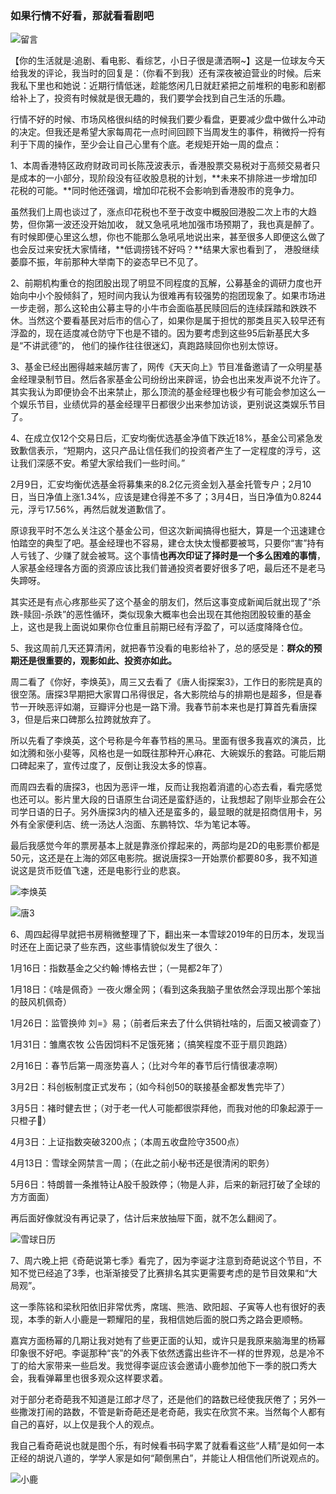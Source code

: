 ### 如果行情不好看，那就看看剧吧

![留言](../img/week20210306-1.png)

【你的生活就是:追剧、看电影、看综艺，小日子很是潇洒啊~】这是一位球友今天给我发的评论，我当时的回复是：（你看不到我）还有深夜被迫营业的时候。后来我私下里也和她说：近期行情低迷，趁能悠闲几日就赶紧把之前堆积的电影和剧都给补上了，投资有时候就是很无趣的，我们要学会找到自己生活的乐趣。

行情不好的时候、市场风格很纠结的时候我们要少看盘，更要减少盘中做什么冲动的决定。但我还是希望大家每周花一点时间回顾下当周发生的事件，稍微捋一捋有利于下周的操作，至少会让自己心里有个底。老规矩开始一周的盘点：


1、本周香港特区政府财政司司长陈茂波表示，香港股票交易税对于高频交易者只是成本的一小部分，现阶段没有征收股息税的计划，**未来不排除进一步增加印花税的可能。**同时他还强调，增加印花税不会影响到香港股市的竞争力。

虽然我们上周也谈过了，涨点印花税也不至于改变中概股回港股二次上市的大趋势，但你第一波还没开始加收， 就又急吼吼地加强市场预期了，我也真是醉了。有时候即便心里这么想，你也不能那么急吼吼地说出来，甚至很多人即便这么做了也会反过来安抚大家情绪，**低调捞钱不好吗？**结果大家也看到了， 港股继续萎靡不振，年前那种大举南下的姿态早已不见了。


2、前期机构重仓的抱团股出现了明显不同程度的瓦解，公募基金的调研力度也开始向中小个股倾斜了，短时间内我认为很难再有较强势的抱团现象了。如果市场进一步走弱，那么这轮由公募主导的小牛市会面临基民赎回后的连续踩踏和跌跌不休。当然这个要看基民对后市的信心了，如果你是属于担忧的那类且买入较早还有浮盈的，现在适度减仓防守下也是不错的。因为要考虑到这些95后新基民大多是“不讲武德”的， 他们的操作往往很迷幻，真跑路赎回你也别太惊讶。


3、基金已经出圈得越来越厉害了，网传《天天向上》节目准备邀请了一众明星基金经理录制节目。然后各家基金公司纷纷出来辟谣，协会也出来发声说不允许了。其实我认为即便协会不出来禁止，那么顶流的基金经理也极少有可能会参加这么一个娱乐节目，业绩优异的基金经理平日都很少出来参加访谈，更别说这类娱乐节目了。


4、在成立仅12个交易日后，汇安均衡优选基金净值下跌近18%，基金公司紧急发致歉信表示，“短期内，这只产品让信任我们的投资者产生了一定程度的浮亏，这让我们深感不安。希望大家给我们一些时间。”

2月9日，汇安均衡优选基金将募集来的8.2亿元资金划入基金托管专户；2月10日，当日净值上涨1.34%，应该是建仓得差不多了；3月4日，当日净值为0.8244元，浮亏17.56%，再然后就发道歉信了。

原谅我平时不怎么关注这个基金公司，但这次新闻搞得也挺大，算是一个迅速建仓怕踏空的典型了吧。基金经理也不容易，建仓太快太慢都要被骂，只要你“害”持有人亏钱了、少赚了就会被骂。这个事情**也再次印证了择时是一个多么困难的事情**，人家基金经理各方面的资源应该比我们普通投资者要好很多了吧，最后还不是老马失蹄呀。

其实还是有点心疼那些买了这个基金的朋友们，然后这事变成新闻后就出现了“杀跌-赎回-杀跌”的恶性循环，类似现象大概率也会出现在其他抱团股较重的基金上，这也是我上面说如果你仓位重且前期已经有浮盈了，可以适度降降仓位。


5、我这周前几天还算清闲，就把春节没看的电影给补了，总的感受是：**群众的预期还是很重要的，观影如此、投资亦如此。**

周二看了《你好，李焕英》，周三又去看了《唐人街探案3》，工作日的影院是真的很空荡。唐探3早期把大家胃口吊得很足，各大影院给与的排期也是超多，但是春节一开映恶评如潮，豆瓣评分也是一路下滑。我春节前本来也是打算首先看唐探3，但是后来口碑那么拉跨就放弃了。

所以先看了李焕英，这个号称是今年春节档的黑马。里面有很多我喜欢的演员，比如沈腾和张小斐等，风格也是一如既往那种开心麻花、大碗娱乐的套路。可能后期口碑起来了，宣传过度了，反倒让我没太多的惊喜。

而周四去看的唐探3，也因为恶评一堆，反而让我抱着消遣的心态去看，看完感觉也还可以。影片里大段的日语原生台词还是蛮舒适的，让我想起了刚毕业那会在公司学日语的日子。另外唐探3内的植入还是蛮多的，最显眼的就是招商信用卡，另外有全家便利店、统一汤达人泡面、东鹏特饮、华为笔记本等。

最后我感觉今年的票房基本上就是靠涨价撑起来的，两部均是2D的电影票价都是50元，这还是在上海的郊区电影院。据说唐探3一开始票价都要80多，我不知道说这是货币贬值飞速，还是电影行业的悲哀。

![李焕英](../img/week20210306-2.jpg)

![唐3](../img/week20210306-3.jpg)


6、周四起得早就把书房稍微整理了下，翻出来一本雪球2019年的日历本，发现当时还在上面记录了些东西，这些事情貌似发生了很久：

1月16日：指数基金之父约翰·博格去世；（一晃都2年了）

1月18日：《啥是佩奇》一夜火爆全网；（看到这条我脑子里依然会浮现出那个笨拙的鼓风机佩奇）

1月26日：监管换帅 刘=》易；（前者后来去了什么供销社啥的，后面又被调查了）

1月31日：雏鹰农牧 公告因饲料不足饿死猪；（搞笑程度不亚于扇贝跑路）

2月16日：春节后第一周涨势喜人；（比对今年的春节后行情很凄凉啊）

3月2日：科创板制度正式发布；（如今科创50的联接基金都发售完毕了）

3月5日：褚时健去世；（对于老一代人可能都很崇拜他，而我对他的印象起源于一只橙子🍊）

4月3日：上证指数突破3200点；（本周五收盘险守3500点）

4月13日：雪球全网禁言一周；（在此之前小秘书还是很清闲的职务）

5月6日：特朗普一条推特让A股千股跌停；（物是人非，后来的新冠打破了全球的方方面面） 

再后面好像就没有再记录了，估计后来放抽屉下面，就不怎么翻阅了。

![雪球日历](../img/week20210306-4.jpg)


7、周六晚上把《奇葩说第七季》看完了，因为李诞才注意到奇葩说这个节目，不知不觉已经追了3季，也渐渐接受了比赛排名其实更需要考虑的是节目效果和“大局观”。

这一季陈铭和梁秋阳依旧非常优秀，席瑞、熊浩、欧阳超、子寅等人也有很好的表现，本季的新人小鹿是一颗耀阳的星，我相信她后面的脱口秀之路会更顺畅。

嘉宾方面杨幂的几期让我对她有了些更正面的认知，或许只是我原来脑海里的杨幂印象很不好吧。李诞那种“丧”的外表下依然透露出些许不一样的世界观，总是冷不丁的给大家带来一些启发。我觉得李诞应该会邀请小鹿参加他下一季的脱口秀大会，我看弹幕里也很多观众这样要求着。

对于部分老奇葩我不知道是江郎才尽了，还是他们的路数已经使我厌倦了；另外一些撒泼打闹的路数，不管是新奇葩还是老奇葩，我实在欣赏不来。当然每个人都有自己的喜好，以上仅是我个人的观点。

我自己看奇葩说也就是图个乐，有时候看书码字累了就看看这些“人精”是如何一本正经的胡说八道的，学学人家是如何“颠倒黑白”，并能让人相信他们所说观点的。

![小鹿](../img/week20210306-5.jpg)